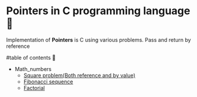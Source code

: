 # Pointers in C programming language :100:
Implementation of **Pointers** is C using various problems. Pass and return by reference

#table of contents :100:
- Math_numbers
  * [Square problem(Both reference and by value)](http://en.wikipedia.org/wiki/Square_number)
  * [Fibonacci sequence](http://en.wikipedia.org/wiki/Fibonacci_number)
  * [Factorial](http://en.wikipedia.org/wiki/Factorial)